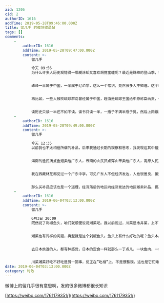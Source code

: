 ```yaml
---
aid: 1206
cid: 2
authorID: 1616
addTime: 2019-05-28T09:46:00.000Z
title: 留几手 的微博收录帖
tags: []
comments:
    -
        authorID: 1616
        addTime: 2019-05-28T09:47:00.000Z
        content: >-
            留几手  

            今天 09:56
            为什么许多人历史观错得一塌糊涂却又喜欢胡搅蛮缠呢？最近是珠峰的登山季，在微博上还好点，在那个农村用户比较多的app上，一些言论无知到令人惊讶，竟然有那么多人不知道珠峰的南坡属于尼泊尔，竟然问出“为什么中国允许尼泊尔人登珠峰”这种智障问题。


            珠峰一半属于中国，一半属于尼泊尔，这么一个常识，竟然很多人不知道。这个现象就很能说明问题了，许多人的历史知识都是一知半解。比如许多人认为唐朝控制过土蕃，因为文成公主嫁给了藏王松赞干布，这个很多人都知道，但是松赞干布娶了很多公主，还娶过尼泊尔公主，难道尼泊尔也控制过土蕃吗？


            再比如，一些人鼓吹琉球群岛曾经属于中国，理由是琉球王国给中原称臣纳贡，但实际上，琉球王国是个二流子王国，给中原称臣纳贡的同时，也给日本称臣纳贡。


            读历史只读一半还不如不读。读书只读一半，一瓶子不满半瓶子晃，然后上网跟我们这些认真科普的学者胡搅蛮缠。何其可悲。
    -
        authorID: 1616
        addTime: 2019-05-28T09:49:00.000Z
        content: >-
            留几手  

            今天 12:35
            以前我也不太相信所谓的补品，后来我通过长期的观察和思考，我发现这其中蕴涵了一定的经济学原理。比如那些知名的补品，大都产自一些偏远地区，广东本地是不出什么大补之物的（也有可能是已经被吃光了）。


            海南的渔民搞点鱼翅卖给广东人，云南的山民抓点穿山甲卖给广东人，高原人民搞点冬虫夏草卖给广东人，东北人搞点鹿茸人参也卖给广东人。广东人真的那么虚，需要补吗？不一定，我认为这可能是一种大家心照不宣的变相扶贫。


            我在西藏林芝都见过一个广东中学，可见广东人不但经济发达，人也很善良，援建的小学都能盖到那么远的地方。我想可能是广东人觉得随随便便援助有点施舍的味道，说不去过，那就随便买点啥吧，就好像我在十字路口有时候花10块20块买点老太太纳的鞋垫子，或者买束花什么的，其实我并不需要这些东西。


            那么买补品应该也是一个道理，经济落后的地区向经济发达的地区贩卖补品，提高本地经济，这个做法很聪明。只是不知道这么聪明的行为，是谁先琢磨出来的，是广东人？还是经济落后的小地方人呢？或者是两者之间一种心有灵犀的默契？
    -
        authorID: 1616
        addTime: 2019-06-04T03:13:00.000Z
        content: >-
            留几手  

            6月3日 20:09
            既然说了剁椒鱼头，咱们就顺便说说湘菜吧。我以前说过，川菜是市井菜，上不了台面，为什么呢？最典型的代表就是个辣子鸡丁，每次吃这个菜，我都有一种铲猫砂的感觉，在辣椒堆里找鸡丁，好不容易找到一块鸡丁，一嚼，嘎嘣一声，一块嘎拉哈（关节），这是吃什么玩意呢？吃着太费劲了。往往一盘子鸡丁吃完了，那菜看着还跟全新的一样。


            湘菜也有同样的问题，典型就是这个剁椒鱼头。鱼头上有什么好吃的呢？鱼头本身能吃么？吃的不还是鱼头上的肉么？你把那肉剔下来做呗？不行，非得把整个大脑袋给你端上来，给你一种视觉上的冲击，感觉这盘菜挺大，其实吃完之后，盘子里还能剩下90%的材料，一个大鱼脑袋和红红绿绿的剁椒，所以川菜和湘菜很相似，过去有收泔水的都喜欢去川菜馆和湘菜馆，因为收的泔水最多了。


            去日本旅游的人，都有种感觉，日本的定食一样就那么一丁点儿，一块鱼肉，一块豆腐，一块土豆，能吃饱么？看着像喂猫似的，其实吃完之后感觉也挺饱的，因为日料有个特点，你所见即所得，上桌的都是给你吃的。川菜和湘菜的问题就是正好相反，看着很唬人，满满登登一大盘子，吃完得倒掉80-90%，也可能是这些地方物产实在是太丰富了吧。


            川菜湘菜好吃不好吃是另一回事，反正在”吃相”上，不是很雅观。这也是它们难登大雅之堂的原因吧，肯定有人听完不好受，想反问我：“你们东北菜有卖相啊？”东北菜炖鱼就更不堪了，吃完之后，一锅黏黏糊糊又黑又油的底子，倒都不好处理，倒马桶里没准都堵。问题我们知道东北菜卖相不好啊，可是总有一些四川人，自认为川菜世界第一，别人不喜欢吃都不行。这可能就是做人的差距吧，\_\_\_\_很难认识到自己的缺陷。
date: 2019-06-04T03:13:00.000Z
category: 时政
---
```


微博上的留几手很有意思啊，发的很多微博都很长知识

[https://weibo.com/1761179351/](https://weibo.com/1761179351/)
